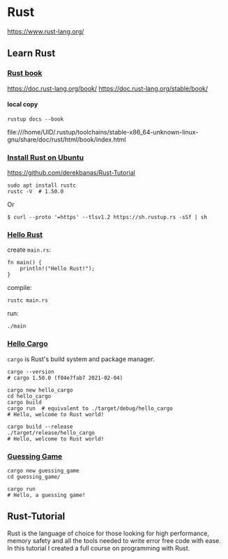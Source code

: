 # Rust
https://www.rust-lang.org/


## Learn Rust

### [Rust book](https://doc.rust-lang.org/book/title-page.html)

https://doc.rust-lang.org/book/
https://doc.rust-lang.org/stable/book/

#### local copy
```
rustup docs --book
```
file:///home/UID/.rustup/toolchains/stable-x86_64-unknown-linux-gnu/share/doc/rust/html/book/index.html


### [Install Rust on Ubuntu](https://doc.rust-lang.org/book/ch01-01-installation.html)
https://github.com/derekbanas/Rust-Tutorial
```
sudo apt install rustc
rustc -V  # 1.50.0
```

Or
```
$ curl --proto '=https' --tlsv1.2 https://sh.rustup.rs -sSf | sh

```

### [Hello Rust](https://doc.rust-lang.org/book/ch01-02-hello-world.html)
create `main.rs`:
```
fn main() {
    println!("Hello Rust!");
}
```

compile:
```
rustc main.rs
```

run:
```
./main
```

### [Hello Cargo](https://doc.rust-lang.org/book/ch01-03-hello-cargo.html)
`cargo` is Rust's build system and package manager.

```
cargo --version
# cargo 1.50.0 (f04e7fab7 2021-02-04)

cargo new hello_cargo
cd hello_cargo
cargo build
cargo run  # equivalent to ./target/debug/hello_cargo
# Hello, welcome to Rust world!

cargo build --release
./target/release/hello_cargo
# Hello, welcome to Rust world!

```


### [Guessing Game](https://doc.rust-lang.org/book/ch02-00-guessing-game-tutorial.html)

```
cargo new guessing_game
cd guessing_game/

cargo run
# Hello, a guessing game!

```





## Rust-Tutorial
Rust is the language of choice for those looking for high performance, memory safety and all the tools needed to write error free code with ease. In this tutorial I created a full course on programming with Rust.
